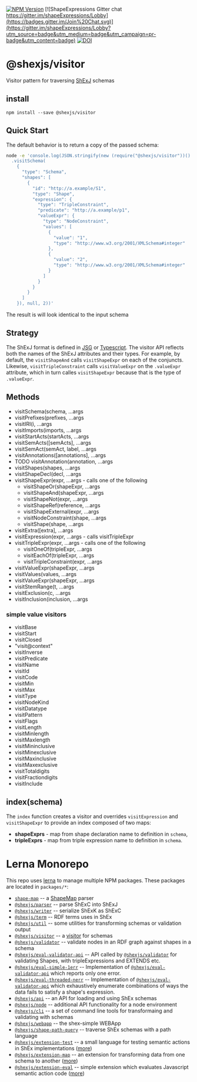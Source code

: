 [![NPM Version](https://badge.fury.io/js/@shexjs%2Fvisitor.png)](https://npmjs.org/package/shex)
[![ShapeExpressions Gitter chat https://gitter.im/shapeExpressions/Lobby](https://badges.gitter.im/Join%20Chat.svg)](https://gitter.im/shapeExpressions/Lobby?utm_source=badge&utm_medium=badge&utm_campaign=pr-badge&utm_content=badge)
[![DOI](https://zenodo.org/badge/DOI/10.5281/zenodo.1213693.svg)](https://doi.org/10.5281/zenodo.1213693)

# @shexjs/visitor
Visitor pattern for traversing [ShExJ](https://shex.io/shex-semantics/#shexj) schemas

## install

``` shell
npm install --save @shexjs/visitor
```

## Quick Start
The default behavior is to return a copy of the passed schema:
``` sh
node -e 'console.log(JSON.stringify(new (require("@shexjs/visitor"))()
  .visitSchema(
    {
      "type": "Schema",
      "shapes": [
        {
          "id": "http://a.example/S1",
          "type": "Shape",
          "expression": {
            "type": "TripleConstraint",
            "predicate": "http://a.example/p1",
            "valueExpr": {
              "type": "NodeConstraint",
              "values": [
                {
                  "value": "1",
                  "type": "http://www.w3.org/2001/XMLSchema#integer"
                },
                {
                  "value": "2",
                  "type": "http://www.w3.org/2001/XMLSchema#integer"
                }
              ]
            }
          }
        }
      ]
    }), null, 2))'
```
The result is will look identical to the input schema

## Strategy
The ShExJ format is defined in [JSG](http://shex.io/shex-semantics/index.html#shexj) or [Typescript](https://github.com/DefinitelyTyped/DefinitelyTyped/blob/master/types/shexj/index.d.ts). The visitor API reflects both the names of the ShExJ attributes and their types. For example, by default, the `visitShapeAnd` calls `visitShapeExpr` on each of the conjuncts. Likewise, `visitTripleConstraint` calls `visitValueExpr` on the `.valueExpr` attribute, which in turn calles `visitShapeExpr` because that is the type of `.valueExpr`.

## Methods

* visitSchema(schema, ...args
* visitPrefixes(prefixes, ...args
* visitIRI(i, ...args
* visitImports(imports, ...args
* visitStartActs(startActs, ...args
* visitSemActs([semActs], ...args
* visitSemAct(semAct, label, ...args
* visitAnnotations([annotations], ...args
* TODO visitAnnotation(annotation, ...args
* visitShapes(shapes, ...args
* visitShapeDecl(decl, ...args
* visitShapeExpr(expr, ...args - calls one of the following
  * visitShapeOr(shapeExpr, ...args
  * visitShapeAnd(shapeExpr, ...args
  * visitShapeNot(expr, ...args
  * visitShapeRef(reference, ...args
  * visitShapeExternal(expr, ...args
  * visitNodeConstraint(shape, ...args
  * visitShape(shape, ...args
* visitExtra([extra], ...args
* visitExpression(expr, ...args - calls visitTripleExpr
* visitTripleExpr(expr, ...args - calls one of the following
  * visitOneOf(tripleExpr, ...args
  * visitEachOf(tripleExpr, ...args
  * visitTripleConstraint(expr, ...args
* visitValueExpr(shapeExpr, ...args
* visitValues(values, ...args
* visitValueExpr(shapeExpr, ...args
* visitStemRange(t, ...args
* visitExclusion(c, ...args
* visitInclusion(inclusion, ...args

### simple value visitors
* visitBase
* visitStart
* visitClosed
* "visit@context"
* visitInverse
* visitPredicate
* visitName
* visitId
* visitCode
* visitMin
* visitMax
* visitType
* visitNodeKind
* visitDatatype
* visitPattern
* visitFlags
* visitLength
* visitMinlength
* visitMaxlength
* visitMininclusive
* visitMinexclusive
* visitMaxinclusive
* visitMaxexclusive
* visitTotaldigits
* visitFractiondigits
* visitInclude

## index(schema)

The `index` function creates a visitor and overrides `visitExpression` and `visitShapeExpr` to provide an index composed of two maps:
* **shapeExprs** - map from shape declaration name to definition in `schema`,
* **tripleExprs** - map from triple expression name to definition in `schema`.

# Lerna Monorepo

This repo uses [lerna](https://github.com/lerna/lerna) to manage multiple NPM packages. These packages are located in `packages/*`:

- [`shape-map`](../shape-map#readme) -- a [ShapeMap](https://shexspec.github.io/shape-map/) parser
- [`@shexjs/parser`](../shex-parser#readme) -- parse ShExC into ShExJ
- [`@shexjs/writer`](../shex-writer#readme) -- serialize ShExK as ShExC
- [`@shexjs/term`](../shex-term#readme) -- RDF terms uses in ShEx
- [`@shexjs/util`](../shex-util#readme) -- some utilities for transforming schemas or validation output
- [`@shexjs/visitor`](../shex-visitor#readme) -- a [visitor](https://en.wikipedia.org/wiki/Visitor_pattern) for schemas
- [`@shexjs/validator`](../shex-validator#readme) -- validate nodes in an RDF graph against shapes in a schema
- [`@shexjs/eval-validator-api`](../eval-validator-api#readme) -- API called by [`@shexjs/validator`](../shex-validator#readme) for validating Shapes, with tripleExpressions and EXTENDS etc.
- [`@shexjs/eval-simple-1err`](../eval-simple-1err#readme) -- Implementation of [`@shexjs/eval-validator-api`](../eval-validator-api#readme) which reports only one error.
- [`@shexjs/eval-threaded-nerr`](../eval-threaded-nerr#readme) -- Implementation of [`@shexjs/eval-validator-api`](../eval-validator-api#readme) which exhaustively enumerate combinations of ways the data fails to satisfy a shape's expression.
- [`@shexjs/api`](../shex-api#readme) -- an API for loading and using ShEx schemas
- [`@shexjs/node`](../shex-node#readme) -- additional API functionality for a node environment
- [`@shexjs/cli`](../shex-cli#readme) -- a set of command line tools for transformaing and validating with schemas
- [`@shexjs/webapp`](../shex-webapp#readme) -- the shex-simple WEBApp
- [`@shexjs/shape-path-query`](../shex-shape-path-query#readme) -- traverse ShEx schemas with a path language
- [`@shexjs/extension-test`](../extension-test#readme) -- a small language for testing semantic actions in ShEx implementations ([more](http://shex.io/extensions/Test/))
- [`@shexjs/extension-map`](../extension-map#readme) -- an extension for transforming data from one schema to another ([more](http://shex.io/extensions/Map/))
- [`@shexjs/extension-eval`](../extension-eval#readme) -- simple extension which evaluates Javascript semantic action code ([more](http://shex.io/extensions/Eval/))

